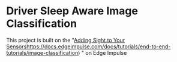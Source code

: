 # Driver Sleep Aware Image Classification

This project is built on the "[Adding Sight to Your Sensors](https://docs.edgeimpulse.com/docs/tutorials/end-to-end-tutorials/image-classification)https://docs.edgeimpulse.com/docs/tutorials/end-to-end-tutorials/image-classification) " on Edge Impulse
